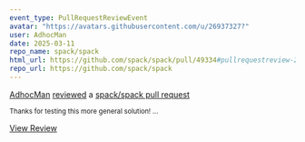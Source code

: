 ```yaml
---
event_type: PullRequestReviewEvent
avatar: "https://avatars.githubusercontent.com/u/26937327?"
user: AdhocMan
date: 2025-03-11
repo_name: spack/spack
html_url: https://github.com/spack/spack/pull/49334#pullrequestreview-2674654749
repo_url: https://github.com/spack/spack
---
```


<a href='https://github.com/AdhocMan' target='_blank'>AdhocMan</a> <a href='https://github.com/spack/spack/pull/49334#pullrequestreview-2674654749' target='_blank'>reviewed</a> a <a href='https://github.com/spack/spack/pull/49334' target='_blank'>spack/spack pull request</a>

<small>Thanks for testing this more general solution!...</small>

<a href='https://github.com/spack/spack/pull/49334#pullrequestreview-2674654749' target='_blank'>View Review</a>